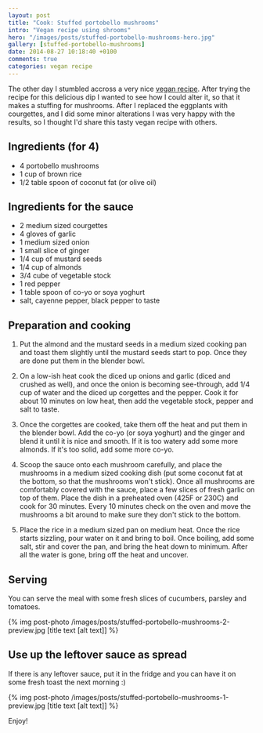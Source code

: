 ```yaml
---
layout: post
title: "Cook: Stuffed portobello mushrooms"
intro: "Vegan recipe using shrooms"
hero: "/images/posts/stuffed-portobello-mushrooms-hero.jpg"
gallery: [stuffed-portobello-mushrooms]
date: 2014-08-27 10:18:40 +0100
comments: true
categories: vegan recipe
---
```


<p class="post-intro">The other day I stumbled accross a very nice <a class="link" href="http://blog.fatfreevegan.com/2008/08/roasted-eggplant-almond-dip.html" target="_blank">vegan recipe</a>. After trying the recipe for this delicious dip I wanted to see how I could alter it, so that it makes a stuffing for mushrooms. After I replaced the eggplants with courgettes, and I did some minor alterations I was very happy with the results, so I thought I'd share this tasty vegan recipe with others.</p>


## Ingredients (for 4)

   * 4 portobello mushrooms
   * 1 cup of brown rice
   * 1/2 table spoon of coconut fat (or olive oil)

## Ingredients for the sauce

   * 2 medium sized courgettes
   * 4 gloves of garlic
   * 1 medium sized onion
   * 1 small slice of ginger
   * 1/4 cup of mustard seeds
   * 1/4 cup of almonds
   * 3/4 cube of vegetable stock
   * 1 red pepper
   * 1 table spoon of co-yo or soya yoghurt
   * salt, cayenne pepper, black pepper to taste

## Preparation and cooking

  1. Put the almond and the mustard seeds in a medium sized cooking pan and toast them slightly until the mustard seeds start to pop. Once they are done put them in the blender bowl.

  2. On a low-ish heat cook the diced up onions and garlic (diced and crushed as well), and once the onion is becoming see-through, add 1/4 cup of water and the diced up corgettes and the pepper. Cook it for about 10 minutes on low heat, then add the vegetable stock, pepper and salt to taste.

  3. Once the corgettes are cooked, take them off the heat and put them in the blender bowl. Add the co-yo (or soya yoghurt) and the ginger and blend it until it is nice and smooth. If it is too watery add some more almonds. If it's too solid, add some more co-yo.

  4. Scoop the sauce onto each mushroom carefully, and place the mushrooms in a medium sized cooking dish (put some coconut fat at the bottom, so that the mushrooms won't stick). Once all mushrooms are comfortably covered with the sauce, place a few slices of fresh garlic on top of them. Place the dish in a preheated oven (425F or 230C) and cook for 30 minutes. Every 10 minutes check on the oven and move the mushrooms a bit around to make sure they don't stick to the bottom.

  5. Place the rice in a medium sized pan on medium heat. Once the rice starts sizzling, pour water on it and bring to boil. Once boiling, add some salt, stir and cover the pan, and bring the heat down to minimum. After all the water is gone, bring off the heat and uncover.

## Serving

You can serve the meal with some fresh slices of cucumbers, parsley and tomatoes.

{% img post-photo /images/posts/stuffed-portobello-mushrooms-2-preview.jpg [title text [alt text]] %}

## Use up the leftover sauce as spread

If there is any leftover sauce, put it in the fridge and you can have it on some fresh toast the next morning :)

{% img post-photo /images/posts/stuffed-portobello-mushrooms-1-preview.jpg [title text [alt text]] %}

Enjoy!
